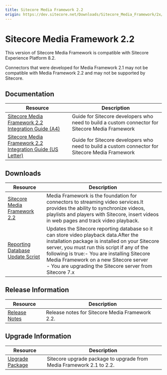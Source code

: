 ```yaml
---
title: Sitecore Media Framework 2.2
origin: https://dev.sitecore.net/Downloads/Sitecore_Media_Framework/2x/Sitecore_Media_Framework_22.aspx
---
```


# Sitecore Media Framework 2.2

This version of Sitecore Media Framework is compatible with Sitecore Experience Platform 8.2.

  <Alert variant='warning' mb={4}>
    <AlertIcon />
    

Connectors that were developed for Media Framework 2.1 may not be compatible with Media Framework 2.2 and may not be supported by Sitecore.


  </Alert>
  

## Documentation

 | Resource | Description |
 | --- | --- |
 | [Sitecore Media Framework 2.2 Integration Guide (A4)](https://sitecoredev.azureedge.net/~/media/4567C98375A44AA99336A0D4DCDBD789.ashx?date=20160927T202736) | Guide for Sitecore developers who need to build a custom connector for Sitecore Media Framework |
 | [Sitecore Media Framework 2.2 Integration Guide (US Letter)](https://sitecoredev.azureedge.net/~/media/FBEDEB97DCB04297A457CE1DF71D6F2D.ashx?date=20160927T202650) | Guide for Sitecore developers who need to build a custom connector for Sitecore Media Framework |

## Downloads

 | Resource | Description |
 | --- | --- |
 | [Sitecore Media Framework 2.2](https://sitecoredev.azureedge.net/~/media/20D959305FF24F99918B09B8CEE41F95.ashx?date=20160927T195356) | Media Framework is the foundation for connectors to streaming video services.It provides the ability to synchronize videos, playlists and players with Sitecore, insert videos in web pages and track video playback. |
 | [Reporting Database Update Script](https://sitecoredev.azureedge.net/~/media/BD67E8396481488399585FE988597F33.ashx?date=20161003T205609) | Updates the Sitecore reporting database so it can store video playback data.After the installation package is installed on your Sitecore server, you must run this script if any of the following is true:-   You are installing Sitecore Media Framework on a new Sitecore server<br />-   You are upgrading the Sitecore server from Sitecore 7.x |

## Release Information

 | Resource | Description |
 | --- | --- |
 | [Release Notes](/downloads/Sitecore%20Media%20Framework/2x/Sitecore%20Media%20Framework%2022/Release%20Notes) | Release notes for Sitecore Media Framework 2.2. |

## Upgrade Information

 | Resource | Description |
 | --- | --- |
 | [Upgrade Package](https://sitecoredev.azureedge.net/~/media/CCC470C3548C470E95A23E3C317AB003.ashx?date=20161123T150553) | Sitecore upgrade package to upgrade from Media Framework 2.1 to 2.2. |